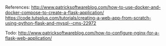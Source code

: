 References:
http://www.patricksoftwareblog.com/how-to-use-docker-and-docker-compose-to-create-a-flask-application/
https://code.tutsplus.com/tutorials/creating-a-web-app-from-scratch-using-python-flask-and-mysql--cms-22972



Todo:
http://www.patricksoftwareblog.com/how-to-configure-nginx-for-a-flask-web-application/